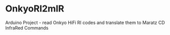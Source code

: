 # OnkyoRI2mIR
Arduino Project - read Onkyo HiFi RI codes and translate them to Maratz CD InfraRed Commands

